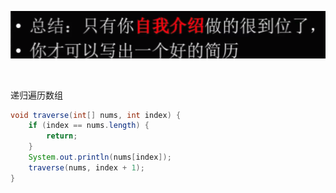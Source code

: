 ![image-20220828141429949](https://raw.githubusercontent.com/erdengk/picGo/main/img/202208281414039.png)

​	

递归遍历数组

```java
void traverse(int[] nums, int index) {
    if (index == nums.length) {
        return;
    }
    System.out.println(nums[index]);
    traverse(nums, index + 1);
}
```

